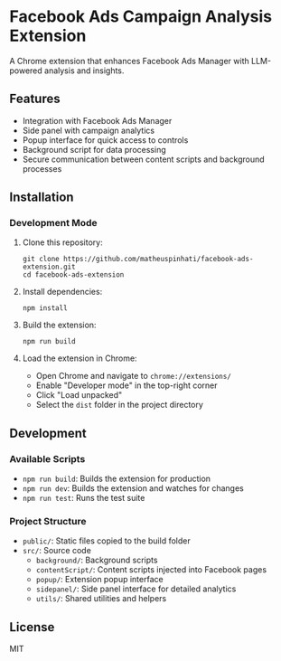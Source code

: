 # Facebook Ads Campaign Analysis Extension

A Chrome extension that enhances Facebook Ads Manager with LLM-powered analysis and insights.

## Features

- Integration with Facebook Ads Manager
- Side panel with campaign analytics
- Popup interface for quick access to controls
- Background script for data processing
- Secure communication between content scripts and background processes

## Installation

### Development Mode

1. Clone this repository:
   ```
   git clone https://github.com/matheuspinhati/facebook-ads-extension.git
   cd facebook-ads-extension
   ```

2. Install dependencies:
   ```
   npm install
   ```

3. Build the extension:
   ```
   npm run build
   ```

4. Load the extension in Chrome:
   - Open Chrome and navigate to `chrome://extensions/`
   - Enable "Developer mode" in the top-right corner
   - Click "Load unpacked"
   - Select the `dist` folder in the project directory

## Development

### Available Scripts

- `npm run build`: Builds the extension for production
- `npm run dev`: Builds the extension and watches for changes
- `npm run test`: Runs the test suite

### Project Structure

- `public/`: Static files copied to the build folder
- `src/`: Source code
  - `background/`: Background scripts
  - `contentScript/`: Content scripts injected into Facebook pages
  - `popup/`: Extension popup interface
  - `sidepanel/`: Side panel interface for detailed analytics
  - `utils/`: Shared utilities and helpers

## License

MIT
